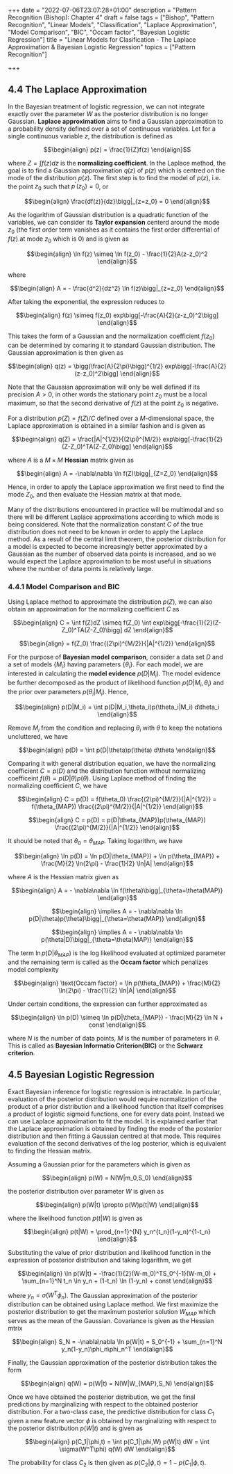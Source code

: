 +++
date = "2022-07-06T23:07:28+01:00"
description = "Pattern Recognition (Bishop): Chapter 4"
draft = false
tags = ["Bishop", "Pattern Recognition", "Linear Models", "Classification", "Laplace Approximation", "Model Comparison", "BIC", "Occam factor", "Bayesian Logistic Regression"]
title = "Linear Models for Clasification - The Laplace Approximation & Bayesian Logistic Regression"
topics = ["Pattern Recognition"]

+++


## 4.4 The Laplace Approximation

In the Bayesian treatment of logistic regression, we can not integrate exactly over the parameter $W$ as the posterior distribution is no longer Gaussian. <b>Laplace approximation</b> aims to find a Gaussian approximation to a probability density defined over a set of continuous variables. Let for a single continuous variable $z$, the distribution is defined as

$$\begin{align}
p(z) = \frac{1}{Z}f(z)
\end{align}$$

where $Z = \int f(z)dz$ is the <b>normalizing coefficient</b>. In the Laplace method, the goal is to find a Gaussian approximation $q(z)$ of $p(z)$ which is centred on the mode of the distribution $p(z)$. The first step is to find the model of $p(z)$, i.e. the point $z_0$ such that $p^{'}(z_0) = 0$, or 

$$\begin{align}
\frac{df(z)}{dz}\bigg|_{z=z_0} = 0
\end{align}$$

As the logarithm of Gaussian distribution is a quadratic function of the variables, we can consider its <b>Taylor expansion</b> centerd around the mode $z_0$ (the first order term vanishes as it contains the first order differential of $f(z)$ at mode $z_0$ which is $0$) and is given as

$$\begin{align}
\ln f(z) \simeq \ln f(z_0) - \frac{1}{2}A(z-z_0)^2
\end{align}$$

where 

$$\begin{align}
A = - \frac{d^2}{dz^2} \ln f(z)\bigg|_{z=z_0}
\end{align}$$

After taking the exponential, the expression reduces to

$$\begin{align}
f(z) \simeq f(z_0) exp\bigg[-\frac{A}{2}(z-z_0)^2\bigg]
\end{align}$$

This takes the form of a Gaussian and the normalization coefficient $f(z_0)$ can be determined by comaring it to standard Gaussian distribution. The Gaussian approximation is then given as

$$\begin{align}
q(z) = \bigg(\frac{A}{2\pi}\bigg)^{1/2} exp\bigg[-\frac{A}{2}(z-z_0)^2\bigg]
\end{align}$$

Note that the Gaussian approximation will only be well defined if its precision $A > 0$, in other words the stationary point $z_0$ must be a local maximum, so that the second derivative of $f(z)$ at the point $z_0$ is negative.

For a distribution $p(Z) = f(Z)/C$ defined over a $M$-dimensional space, the Laplace approximation is obtained in a similar fashion and is given as

$$\begin{align}
q(Z) = \frac{|A|^{1/2}}{(2\pi)^{M/2}} exp\bigg[-\frac{1}{2}(Z-Z_0)^TA(Z-Z_0)\bigg]
\end{align}$$

where $A$ is a $M \times M$ <b>Hessian</b> matrix given as

$$\begin{align}
A = -\nabla\nabla \ln f(Z)\bigg|_{Z=Z_0}
\end{align}$$

Hence, in order to apply the Laplace approximation we first need to find the mode $Z_0$, and then evaluate the Hessian matrix at that mode.

Many of the distributions encountered in practice will be multimodal and so there will be different Laplace approximations according to which mode is being considered. Note that the normalization constant $C$ of the true distribution does not need to be known in order to apply the Laplace method. As a result of the central limit theorem, the posterior distribution for a model is expected to become increasingly better approximated by a Gaussian as the number of observed data points is increased, and so we would expect the Laplace approximation to be most useful in situations where the number of data points is relatively large.

### 4.4.1 Model Comparison and BIC

Using Laplace method to approximate the distribution $p(Z)$, we can also obtain an approximation for the normalizing coefficient $C$ as

$$\begin{align}
C = \int f(Z)dZ \simeq f(Z_0) \int exp\bigg[-\frac{1}{2}(Z-Z_0)^TA(Z-Z_0)\bigg] dZ
\end{align}$$

$$\begin{align}
= f(Z_0) \frac{(2\pi)^{M/2}}{|A|^{1/2}}
\end{align}$$

For the purpose of <b>Bayesian model comparison</b>, consider a data set $D$ and a set of models $\{M_i\}$ having parameters $\{\theta_i\}$. For each model, we are interested in calculating the <b>model evidence</b> $p(D|M_i)$. The model evidence be further decomposed as the product of likelihood function $p(D|M_i,\theta_i)$ and the prior over parameters $p(\theta_i|M_i)$. Hence,

$$\begin{align}
p(D|M_i) = \int p(D|M_i,\theta_i)p(\theta_i|M_i) d\theta_i
\end{align}$$

Remove $M_i$ from the condition and replacing $\theta_i$ with $\theta$ to keep the notations uncluttered, we have

$$\begin{align}
p(D) = \int p(D|\theta)p(\theta) d\theta
\end{align}$$

Comparing it with general distribution equation, we have the normalizing coefficient $C=p(D)$ and the distribution function without normalizing coefficeint $f(\theta) = p(D|\theta)p(\theta)$. Using Laplace method of finding the normalizing coefficient $C$, we have

$$\begin{align}
C = p(D) = f(\theta_0) \frac{(2\pi)^{M/2}}{|A|^{1/2}} = f(\theta_{MAP}) \frac{(2\pi)^{M/2}}{|A|^{1/2}}
\end{align}$$

$$\begin{align}
C = p(D) = p(D|\theta_{MAP})p(\theta_{MAP}) \frac{(2\pi)^{M/2}}{|A|^{1/2}}
\end{align}$$

It should be noted that $\theta_0 = \theta_{MAP}$. Taking logarithm, we have

$$\begin{align}
\ln p(D) = \ln p(D|\theta_{MAP}) + \ln p(\theta_{MAP}) + \frac{M}{2} \ln(2\pi) - \frac{1}{2} \ln|A|
\end{align}$$

where $A$ is the Hessian matrix given as

$$\begin{align}
A = - \nabla\nabla \ln f(\theta)\bigg|_{\theta=\theta(MAP)} 
\end{align}$$

$$\begin{align}
\implies A = - \nabla\nabla \ln p(D|\theta)p(\theta)\bigg|_{\theta=\theta(MAP)}
\end{align}$$

$$\begin{align}
\implies A =  - \nabla\nabla \ln p(\theta|D)\bigg|_{\theta=\theta(MAP)}
\end{align}$$

The term $\ln p(D|\theta_{MAP})$ is the log likelihood evaluated at optimized parameter and the remaining term is called as the <b>Occam factor</b> which penalizes model complexity

$$\begin{align}
\text{Occam factor} = \ln p(\theta_{MAP}) + \frac{M}{2} \ln(2\pi) - \frac{1}{2} \ln|A|
\end{align}$$

Under certain conditions, the expression can further approximated as

$$\begin{align}
\ln p(D) \simeq \ln p(D|\theta_{MAP}) - \frac{M}{2} \ln N + const
\end{align}$$

where $N$ is the number of data points, $M$ is the number of parameters in $\theta$. This is called as <b>Bayesian Informatio Criterion(BIC)</b> or the <b>Schwarz criterion</b>.

## 4.5 Bayesian Logistic Regression

Exact Bayesian inference for logistic regression is intractable. In particular, evaluation of the posterior distribution would require normalization of the product of a prior distribution and a likelihood function that itself comprises a product of logistic sigmoid functions, one for every data point. Instead we can use Laplace approximation to fit the model. It is explained earlier that the Laplace approximation is obtained by finding the mode of the posterior distribution and then fitting a Gaussian centred at that mode. This requires evaluation of the second derivatives of the log posterior, which is equivalent to finding the Hessian matrix.

Assuming a Gaussian prior for the parameters which is given as

$$\begin{align}
p(W) = N(W|m_0,S_0)
\end{align}$$

the posterior distribution over parameter $W$ is given as

$$\begin{align}
p(W|t) \propto p(W)p(t|W)
\end{align}$$

where the likelihood function $p(t|W)$ is given as

$$\begin{align}
p(t|W) = \prod_{n=1}^{N} y_n^{t_n}(1-y_n)^{1-t_n}
\end{align}$$

Substituting the value of prior distribution and likelihood function in the expression of posterior distribution and taking logarithm, we get

$$\begin{align}
\ln p(W|t) = -\frac{1}{2}(W-m_0)^TS_0^{-1}(W-m_0) + \sum_{n=1}^N t_n \ln y_n + (1-t_n) \ln (1-y_n) + const
\end{align}$$

where $y_n = \sigma(W^T\phi_n)$. The Gaussian approximation of the posterior distribution can be obtained using Laplace method. We first maximize the posterior distribution to get the maximum posterior solution $W_{MAP}$ which serves as the mean of the Gaussian. Covariance is given as the Hessian mtrix

$$\begin{align}
S_N = -\nabla\nabla \ln p(W|t) = S_0^{-1} + \sum_{n=1}^N y_n(1-y_n)\phi_n\phi_n^T
\end{align}$$

Finally, the Gaussian approximation of the posterior distribution takes the form

$$\begin{align}
q(W) = p(W|t) = N(W|W_{MAP},S_N)
\end{align}$$

Once we have obtained the posterior distribution, we get the final predictions by marginalizing with respect to the obtained posterior distribution. For a two-class case, the predictive distribution for class $C_1$ given a new feature vector $\phi$ is obtained by marginalizing with respect to the posterior distribution $p(W|t)$ and is given as

$$\begin{align}
p(C_1|\phi,t) = \int p(C_1|\phi,W) p(W|t) dW = \int \sigma(W^T\phi) q(W) dW
\end{align}$$

The probability for class $C_2$ is then given as $p(C_2|\phi,t) = 1 - p(C_1|\phi,t)$.

